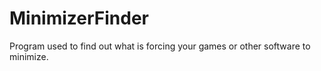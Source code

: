 # MinimizerFinder
Program used to find out what is forcing your games or other software to minimize.
